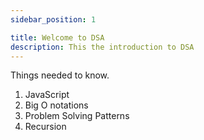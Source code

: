 ```yaml
---
sidebar_position: 1

title: Welcome to DSA
description: This the introduction to DSA
---
```

Things needed to know. 
1. JavaScript
2. Big O notations
3. Problem Solving Patterns
4. Recursion
